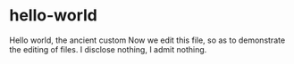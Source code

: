 # hello-world
Hello world, the ancient custom
Now we edit this file, so as to demonstrate the editing of files.
I disclose nothing, I admit nothing.
